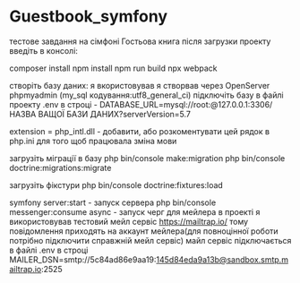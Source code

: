 # Guestbook_symfony
тестове завдання на сімфоні Гостьова книга
після загрузки проекту введіть в консолі:

composer install
npm install
npm run build
npx webpack  

створіть базу даних: я вкористовував я створвав через OpenServer phpmyadmin (my_sql  кодування:utf8_general_ci) 
підключіть базу в файлі проекту .env в строці - DATABASE_URL=mysql://root:@127.0.0.1:3306/НАЗВА ВАЩОЇ БАЗИ ДАНИХ?serverVersion=5.7

extension = php_intl.dll    - добавити, або розкоментувати цей рядок в php.ini для того щоб працювала зміна мови

загрузіть міграції в базу
php bin/console make:migration
php bin/console doctrine:migrations:migrate

загрузіть фікстури
php bin/console doctrine:fixtures:load

symfony server:start - запуск сервера
php bin/console messenger:consume async - запуск черг для мейлера
в проекті я використовував тестовий мейл сервіс https://mailtrap.io/ тому повідомлення приходять на аккаунт мейлера(для повноцінної роботи потрібно підключити справжній мейл сервіс)
майл сервіс підключається в файлі .env в строці MAILER_DSN=smtp://5c84ad86e9aa19:145d84eda9a13b@sandbox.smtp.mailtrap.io:2525
